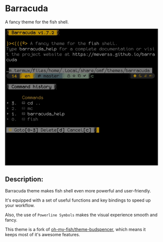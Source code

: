 # Barracuda
A fancy theme for the fish shell.

![screenshot](images/screenshot.jpg)

## Description:

Barracuda theme makes fish shell even more powerful and user-friendly.

It's equipped with a set of useful functions and key bindings to speed up your workflow.

Also, the use of `Powerline Symbols` makes the visual experience smooth and fancy.

This theme is a fork of [oh-my-fish/theme-budspencer](https://github.com/oh-my-fish/theme-budspencer), which means it keeps most of it's awesome features.

